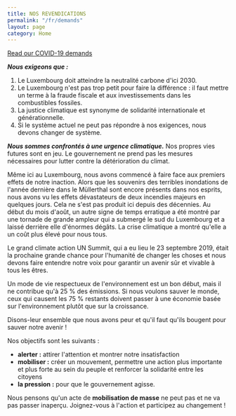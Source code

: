 ```yaml
---
title: NOS REVENDICATIONS
permalink: "/fr/demands"
layout: page
category: Home
---
```


<a class="link2" href="{{site.baseurl}}demands-covid">Read our COVID-19 demands</a>

***Nous exigeons que :***

1. Le Luxembourg doit atteindre la neutralité carbone d'ici 2030.
2. Le Luxembourg n'est pas trop petit pour faire la différence : il faut mettre un terme à la fraude fiscale et aux investissements dans les combustibles fossiles.
3. La justice climatique est synonyme de solidarité internationale et générationnelle.
4. Si le système actuel ne peut pas répondre à nos exigences, nous devons changer de système.

***Nous sommes confrontés à une urgence climatique.*** Nos propres vies futures sont en jeu. Le gouvernement ne prend pas les mesures nécessaires pour lutter contre la détérioration du climat.

Même ici au Luxembourg, nous avons commencé à faire face aux premiers effets de notre inaction. Alors que les souvenirs des terribles inondations de l'année dernière dans le Müllerthal sont encore présents dans nos esprits, nous avons vu les effets dévastateurs de deux incendies majeurs en quelques jours. Cela ne s'est pas produit ici depuis des décennies. Au début du mois d'août, un autre signe de temps erratique a été montré par une tornade de grande ampleur qui a submergé le sud du Luxembourg et a laissé derrière elle d'énormes dégâts. La crise climatique a montré qu'elle a un coût plus élevé pour nous tous.

Le grand climate action UN Summit, qui a eu lieu le 23 septembre 2019, était la prochaine grande chance pour l'humanité de changer les choses et nous devons faire entendre notre voix pour garantir un avenir sûr et vivable à tous les êtres.

Un mode de vie respectueux de l'environnement est un bon début, mais il ne contribue qu'à 25 % des émissions. Si nous voulons sauver le monde, ceux qui causent les 75 % restants doivent passer à une économie basée sur l'environnement plutôt que sur la croissance.

Disons-leur ensemble que nous avons peur et qu'il faut qu'ils bougent pour sauver notre avenir !

Nos objectifs sont les suivants :
 - **alerter :** attirer l'attention et montrer notre insatisfaction
 - **mobiliser :** créer un mouvement, permettre une action plus importante et plus forte au sein du peuple et renforcer la solidarité entre les citoyens
 - **la pression :** pour que le gouvernement agisse.
 
Nous pensons qu'un acte de **mobilisation de masse** ne peut pas et ne va pas passer inaperçu. Joignez-vous à l'action et participez au changement !